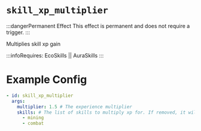 # `skill_xp_multiplier`
:::dangerPermanent Effect
This effect is permanent and does not require a trigger.
:::

Multiplies skill xp gain

:::infoRequires:
EcoSkills || AuraSkills
:::

# Example Config
```yaml
- id: skill_xp_multiplier
  args:
    multiplier: 1.5 # The experience multiplier
    skills: # The list of skills to multiply xp for. If removed, it will multiply all skills.
      - mining
      - combat 
```

